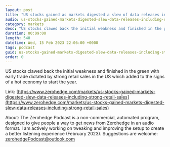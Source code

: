 ```yaml
---
layout: post
title: "US stocks gained as markets digested a slew of data releases including strong retail sales  - Newsquawk Asia-Pac Market Open"
audio: us-stocks-gained-markets-digested-slew-data-releases-including-strong-retail-sales-0
category: markets
desc: "US stocks clawed back the initial weakness and finished in the green with early trade dictated by strong retail sales in the US which added to the signs of a hot economy to start the year."
duration: 00:09:00
length: 540
datetime: Wed, 15 Feb 2023 22:06:00 +0000
tags: podcast
guid: us-stocks-gained-markets-digested-slew-data-releases-including-strong-retail-sales-0
order: 0
---
```

US stocks clawed back the initial weakness and finished in the green with early trade dictated by strong retail sales in the US which added to the signs of a hot economy to start the year.

Link: [https://www.zerohedge.com/markets/us-stocks-gained-markets-digested-slew-data-releases-including-strong-retail-sales](https://www.zerohedge.com/markets/us-stocks-gained-markets-digested-slew-data-releases-including-strong-retail-sales)

About: The Zerohedge Podcast is a non-commercial, automated program, designed to give people a way to get news from Zerohedge in an audio format.  I am actively working on tweaking and improving the setup to create a better listening experience (February 2023).  Suggestions are welcome: [zerohedgePodcast@outlook.com](mailto:zerohedgePodcast@outlook.com)